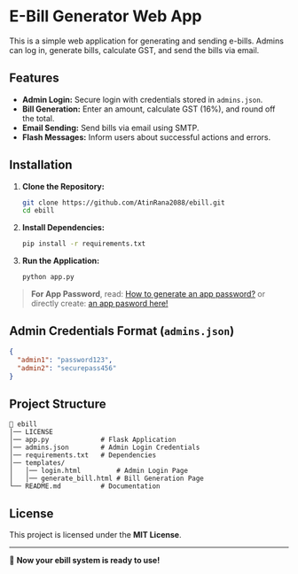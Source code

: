 # E-Bill Generator Web App

This is a simple web application for generating and sending e-bills. Admins can log in, generate bills, calculate GST, and send the bills via email.

## Features
- **Admin Login:** Secure login with credentials stored in `admins.json`.
- **Bill Generation:** Enter an amount, calculate GST (16%), and round off the total.
- **Email Sending:** Send bills via email using SMTP.
- **Flash Messages:** Inform users about successful actions and errors.

## Installation
1. **Clone the Repository:**
   ```sh
   git clone https://github.com/AtinRana2088/ebill.git
   cd ebill
   ```
2. **Install Dependencies:**
   ```sh
   pip install -r requirements.txt
   ```
3. **Run the Application:**
   ```sh
   python app.py
   ```
> **For App Password**, read: [How to generate an app password?]([https://support.google.com/mail/thread/205453566/how-to-generate-an-app-password?hl=en](https://support.google.com/mail/thread/205453566?hl=en&msgid=205453795)) or directly create: [an app pasword here!](https://myaccount.google.com/apppasswords)


## Admin Credentials Format (`admins.json`)
```json
{
  "admin1": "password123",
  "admin2": "securepass456"
}
```

## Project Structure
```
📂 ebill
│── LICENSE
│── app.py             # Flask Application
│── admins.json        # Admin Login Credentials
│── requirements.txt   # Dependencies
│── templates/
│   │── login.html         # Admin Login Page
│   │── generate_bill.html # Bill Generation Page
└── README.md          # Documentation
```

## License
This project is licensed under the **MIT License**.

---
🚀 **Now your ebill system is ready to use!**
